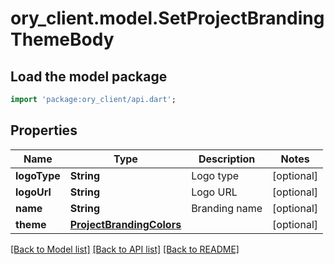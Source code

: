 # ory_client.model.SetProjectBrandingThemeBody

## Load the model package
```dart
import 'package:ory_client/api.dart';
```

## Properties
Name | Type | Description | Notes
------------ | ------------- | ------------- | -------------
**logoType** | **String** | Logo type | [optional] 
**logoUrl** | **String** | Logo URL | [optional] 
**name** | **String** | Branding name | [optional] 
**theme** | [**ProjectBrandingColors**](ProjectBrandingColors.md) |  | [optional] 

[[Back to Model list]](../README.md#documentation-for-models) [[Back to API list]](../README.md#documentation-for-api-endpoints) [[Back to README]](../README.md)


